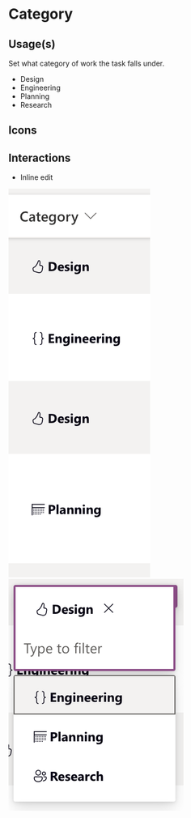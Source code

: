 # Category

## Usage(s)

Set what category of work the task falls under.

- Design
- Engineering
- Planning
- Research

## Icons

## Interactions

- Inline edit

![alt text](category.png)
![alt text](category-dropdown.png)
